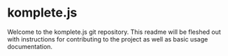 # komplete.js

Welcome to the komplete.js git repository. This readme will be fleshed out with instructions for contributing to the project as well as basic usage documentation. 
